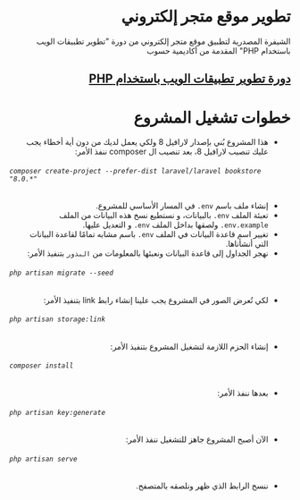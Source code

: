 <div dir="rtl">
    <h1>تطوير موقع متجر إلكتروني</h1>
    <p>الشيفرة المصدرية لتطبيق موقع متجر إلكتروني من دورة "تطوير تطبيقات الويب باستخدام PHP" المقدمة من أكاديمية حسوب</p>

<a href="https://academy.hsoub.com/learn/php-web-application-development/">دورة تطوير تطبيقات الويب باستخدام  PHP</a>
---

# خطوات تشغيل المشروع

*  هذا المشروع بُني بإصدار لارافيل 8 ولكي يعمل لديك من دون أية أخطاء يجب عليك تنصيب لارافيل 8، بعد تنصيب ال composer ننفذ الأمر:

<h6 dir="ltr">

`composer create-project --prefer-dist laravel/laravel bookstore "8.0.*"`

</h6>


* إنشاء ملف باسم `env.` في المسار الأساسي للمشروع.
* تعبئة الملف `env.` بالبيانات، و نستطيع نسخ هذه البيانات من الملف `env.example.` ولصقها بداخل الملف `env.` و التعديل عليها.
* تغيير اسم قاعدة البيانات في الملف `env.` باسم مشابه تمامًا لقاعدة البيانات التي أنشأناها.
* نهجر الجداول إلى قاعدة البيانات ونعبئها بالمعلومات من `البذور` بتنفيذ الأمر:
<h6 dir="ltr">

`php artisan migrate --seed`

</h6>

* لكي تُعرض الصور في المشروع يجب علينا إنشاء رابط link بتنفيذ الأمر:
<h6 dir="ltr">

`php artisan storage:link`

</h6>

* إنشاء الحزم اللازمة لتشغيل المشروع بتنفيذ الأمر:
<h6 dir="ltr">

`composer install`

</h6>

* بعدها ننفذ الأمر:
<h6 dir="ltr"> 

`php artisan key:generate`

</h6>

* الآن أصبح المشروع جاهز للتشغيل ننفذ الأمر:
<h6 dir="ltr">

`php artisan serve`

</h6>

* ننسخ الرابط الذي ظهر ونلصقه بالمتصفح.
</div>
